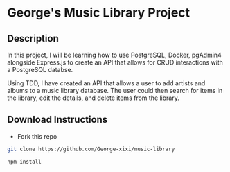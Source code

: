 # George's Music Library Project

## Description
In this project, I will be learning how to use PostgreSQL, Docker, pgAdmin4 alongside Express.js to create an API that allows for CRUD interactions with a PostgreSQL databse.

Using TDD, I have created an API that allows a user to add artists and albums to a music library database. The user could then search for items in the library, edit the details, and delete items from the library.

## Download Instructions
- Fork this repo
```bash 
git clone https://github.com/George-xixi/music-library

npm install
```




